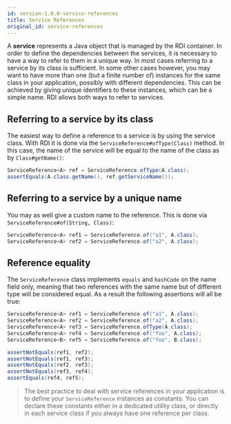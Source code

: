 ```yaml
---
id: version-1.0.0-service-references
title: Service References
original_id: service-references
---
```


A **service** represents a Java object that is managed by the RDI container. In order to define the dependencies between the services, it is necessary to have a way to refer to them in a unique way. In most cases referring to a service by its class is sufficient. In some other cases however, you may want to have more than one (but a finite number of) instances for the same class in your application, possibly with different dependencies. This can be achieved by giving unique identifiers to these instances, which can be a simple name. RDI allows both ways to refer to services.

## Referring to a service by its class

The easiest way to define a reference to a service is by using the service class. With RDI it is done via the `ServiceReference#ofType(Class)` method. In this case, the name of the service will be equal to the name of the class as by `Class#getName()`:

```java
ServiceReference<A> ref = ServiceReference.ofType(A.class);
assertEquals(A.class.getName(), ref.getServiceName());
```

## Referring to a service by a unique name

You may as well give a custom name to the reference. This is done via `ServiceReference#of(String, Class)`:

```java
ServiceReference<A> ref1 = ServiceReference.of("a1", A.class);
ServiceReference<A> ref2 = ServiceReference.of("a2", A.class);
```

## Reference equality

The `ServiceReference` class implements `equals` and `hashCode` on the name field only, meaning that two references with the same name but of different type will be considered equal. As a result the following assertions will all be true:

```java
ServiceReference<A> ref1 = ServiceReference.of("a1", A.class);
ServiceReference<A> ref2 = ServiceReference.of("a2", A.class);
ServiceReference<A> ref3 = ServiceReference.ofType(A.class);
ServiceReference<A> ref4 = ServiceReference.of("foo", A.class);
ServiceReference<B> ref5 = ServiceReference.of("foo", B.class);

assertNotEquals(ref1, ref2);
assertNotEquals(ref1, ref3);
assertNotEquals(ref2, ref3);
assertNotEquals(ref3, ref4);
assertEquals(ref4, ref5);
```

> The best practice to deal with service references in your application is to define your `ServiceReference` instances as constants. You can declare these constants either in a dedicated utility class, or directly in each service class if you always have one reference per class.
